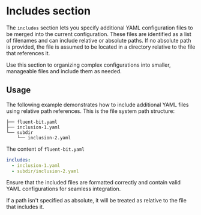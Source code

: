 # Includes section

The `includes` section lets you specify additional YAML configuration files to be merged into the current configuration. These files are identified as a list of filenames and can include relative or absolute paths. If no absolute path is provided, the file is assumed to be located in a directory relative to the file that references it.

Use this section to organizing complex configurations into smaller, manageable files and include them as needed.

## Usage

The following example demonstrates how to include additional YAML files using relative path references. This is the file system path structure:

```text
├── fluent-bit.yaml
├── inclusion-1.yaml
└── subdir
    └── inclusion-2.yaml
```

The content of `fluent-bit.yaml`

```yaml
includes:
  - inclusion-1.yaml
  - subdir/inclusion-2.yaml
```

Ensure that the included files are formatted correctly and contain valid YAML configurations for seamless integration.

If a path isn't specified as absolute, it will be treated as relative to the file that includes it.
